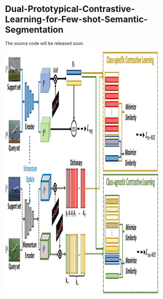 # Dual-Prototypical-Contrastive-Learning-for-Few-shot-Semantic-Segmentation
The source code will be released soon.

<div align="center">
  <img src="fig/frame1_.jpg"width="800" height="800"/>
</div>
